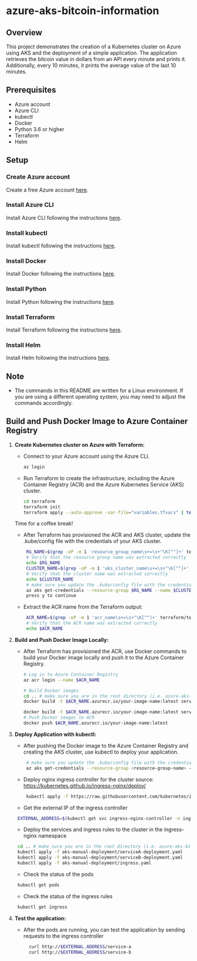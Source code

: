 # azure-aks-bitcoin-information

## Overview
This project demonstrates the creation of a Kubernetes cluster on Azure using AKS and the deployment of a simple application. The application retrieves the bitcoin value in dollars from an API every minute and prints it. Additionally, every 10 minutes, it prints the average value of the last 10 minutes.

## Prerequisites
- Azure account
- Azure CLI
- kubectl
- Docker
- Python 3.6 or higher
- Terraform
- Helm

## Setup
### Create Azure account
Create a free Azure account [here](https://azure.microsoft.com/en-us/free/).

### Install Azure CLI
Install Azure CLI following the instructions [here](https://docs.microsoft.com/en-us/cli/azure/install-azure-cli?view=azure-cli-latest).

### Install kubectl
Install kubectl following the instructions [here](https://kubernetes.io/docs/tasks/tools/install-kubectl/).

### Install Docker
Install Docker following the instructions [here](https://docs.docker.com/install/).

### Install Python
Install Python following the instructions [here](https://www.python.org/downloads/).

### Install Terraform
Install Terraform following the instructions [here](https://learn.hashicorp.com/terraform/getting-started/install.html).

### Install Helm
Install Helm following the instructions [here](https://helm.sh/docs/intro/install/).

## Note
- The commands in this README are written for a Linux environment. If you are using a different operating system, you may need to adjust the commands accordingly.

## Build and Push Docker Image to Azure Container Registry
1. **Create Kubernetes cluster on Azure with Terraform:**
   - Connect to your Azure account using the Azure CLI.
     ```bash
     az login
     ```

   - Run Terraform to create the infrastructure, including the Azure Container Registry (ACR) and the Azure Kubernetes Service (AKS) cluster.
     ```bash
     cd terraform
     terraform init
     terraform apply --auto-approve -var-file="variables.tfvars" | tee terraform_output.txt
     ```
    Time for a coffee break!

   - After Terraform has provisioned the ACR and AKS cluster, update the .kube/config file with the credentials of your AKS cluster.
     ```bash
      RG_NAME=$(grep -oP -m 1 'resource_group_name\s+=\s+"\K[^"]+' terraform_output.txt)
      # Verify that the resource group name was extracted correctly
      echo $RG_NAME
      CLUSTER_NAME=$(grep -oP -m 1 'aks_cluster_name\s+=\s+"\K[^"]+' terraform_output.txt)
      # Verify that the cluster name was extracted correctly
      echo $CLUSTER_NAME
      # make sure you update the .kube/config file with the credentials of your AKS cluster
      az aks get-credentials --resource-group $RG_NAME --name $CLUSTER_NAME
      press y to continue
     ```

   - Extract the ACR name from the Terraform output:
     ```bash
      ACR_NAME=$(grep -oP -m 1 'acr_name\s+=\s+"\K[^"]+' terraform/terraform_output.txt | tr '[:upper:]' '[:lower:]')
      # Verify that the ACR name was extracted correctly
      echo $ACR_NAME
     ```


2. **Build and Push Docker Image Locally:**
   - After Terraform has provisioned the ACR, use Docker commands to build your Docker image locally and push it to the Azure Container Registry.
     ```bash
     # Log in to Azure Container Registry
     az acr login --name $ACR_NAME

     # Build Docker images
     cd .. # make sure you are in the root directory (i.e. azure-aks-bitcoin-information)
     docker build -t $ACR_NAME.azurecr.io/your-image-name:latest service-a/.

     docker build -t $ACR_NAME.azurecr.io/your-image-name:latest service-b/.
     # Push Docker images to ACR 
     docker push $ACR_NAME.azurecr.io/your-image-name:latest
     ```

3. **Deploy Application with kubectl:**
   - After pushing the Docker image to the Azure Container Registry and creating the AKS cluster, use kubectl to deploy your application.
     ```bash
      # make sure you update the .kube/config file with the credentials of your AKS cluster
      az aks get-credentials --resource-group <resource-group-name> --name <cluster-name>
     ```
   - Deploy nginx ingress controller for the cluster
      source: https://kubernetes.github.io/ingress-nginx/deploy/
     ```bash
      kubectl apply -f https://raw.githubusercontent.com/kubernetes/ingress-nginx/controller-v0.44.0/deploy/static/provider/cloud/deploy.yaml
     ```
    - Get the external IP of the ingress controller
     ```bash
      EXTERNAL_ADDRESS=$(kubectl get svc ingress-nginx-controller -n ingress-nginx -o jsonpath='{.status.loadBalancer.ingress[0].ip}')
     ```
    - Deploy the services and ingress rules to the cluster in the ingress-nginx namespace
     ```bash
      cd .. # make sure you are in the root directory (i.e. azure-aks-bitcoin-information)
      kubectl apply -f aks-manual-deployment/serviceA-deployment.yaml
      kubectl apply -f aks-manual-deployment/serviceB-deployment.yaml
      kubectl apply -f aks-manual-deployment/ingress.yaml
     ```
    - Check the status of the pods
     ```bash
      kubectl get pods
     ```
    - Check the status of the ingress rules
     ```bash
      kubectl get ingress
     ```

4. **Test the application:**
    - After the pods are running, you can test the application by sending requests to the ingress controller
      ```bash
        curl http://$EXTERNAL_ADDRESS/service-a
        curl http://$EXTERNAL_ADDRESS/service-b
      ```


<!-- 4. **Deploy Application with Helm:**
   - After pushing the Docker image to the Azure Container Registry and creating the AKS cluster, use Helm to deploy your application.
     ```bash
     # Deploy application with Helm
     cd ..
     helm install my-release ./charts/service-a/
     helm install my-release ./charts/service-b/
     ``` -->

<!-- ## Cleanup
- Ensure that you clean up resources after testing or when they are no longer needed.

1. **Delete Helm Release:**
   - Delete the Helm release to uninstall the deployed application.
     ```bash
     # Delete Helm release
     helm uninstall my-release
     ```

2. **Destroy Terraform Resources:**
   - Destroy the Terraform-managed resources to delete the AKS cluster and Azure Container Registry.
     ```bash
     # Navigate to the terraform directory
     cd terraform
     # Destroy Terraform resources
     terraform destroy --auto-approve -var-file="variables.tfvars"
     ```

3. **Delete Docker Image from Azure Container Registry (Optional):**
   - If you want to remove the Docker image from the Azure Container Registry, you can do so using the Azure CLI.
     ```bash
     # Delete Docker image from ACR (optional)
     az acr repository delete --name $ACR_NAME --repository your-image --yes
     ```

4. **Remove Local Docker Image (Optional):**
   - Optionally, remove the locally built Docker image.
     ```bash
     # Remove local Docker image (optional)
     docker rmi $ACR_NAME.azurecr.io/your-image:tag
     ```

## Additional Notes
- Ensure that the necessary infrastructure (ACR, AKS) is in place before deploying your application.
- Consider dependencies and ensure each step completes successfully before moving to the next one.
- Include error handling and rollback procedures in case any step encounters issues.
- Update the placeholder values in commands and configurations with your specific details.
- Refer to individual directories for more specific information on Helm charts, Dockerfiles, and Terraform configurations. -->
